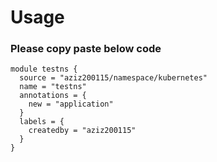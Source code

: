 # Usage

### Please copy paste below code 
```
module testns {
  source = "aziz200115/namespace/kubernetes"
  name = "testns"
  annotations = {
    new = "application"
  }
  labels = {
    createdby = "aziz200115"
  }
}

```
